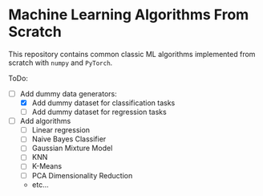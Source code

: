 # Machine Learning Algorithms From Scratch

This repository contains common classic ML algorithms implemented from scratch with `numpy` and `PyTorch`.

ToDo:
- [ ] Add dummy data generators:
  - [x] Add dummy dataset for classification tasks
  - [ ] Add dummy dataset for regression tasks
- [ ] Add algorithms
  - [ ] Linear regression
  - [ ] Naive Bayes Classifier
  - [ ] Gaussian Mixture Model
  - [ ] KNN
  - [ ] K-Means
  - [ ] PCA Dimensionality Reduction
  - etc...
